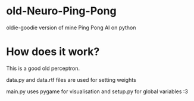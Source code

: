 # old-Neuro-Ping-Pong
oldie-goodie version of mine Ping Pong AI on python

# How does it work?
This is a good old perceptron.

data.py and data.rtf files are used for setting weights

main.py uses pygame for visualisation and setup.py for global variables :3
